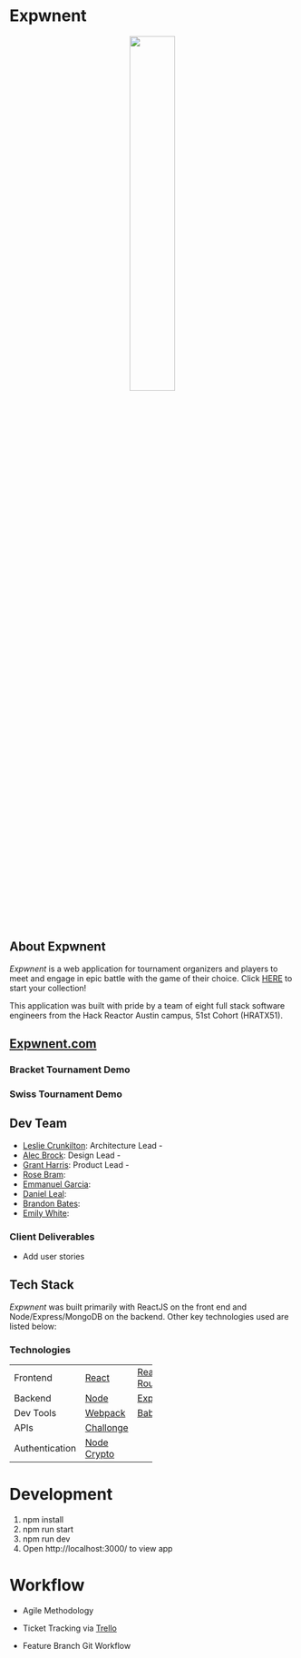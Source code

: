 # Expwnent #
<p align="center"><img width=40% src=https://github.com/hratx-blue-ocean/pogchamp/blob/main/client/src/EXPWNENT.png></p>

## About Expwnent
*Expwnent* is a web application for tournament organizers and players to meet and engage in epic battle with the game of their choice.  Click <a href="https://expwnent.com/">HERE</a> to start your collection! 

This application was built with pride by a team of eight full stack software engineers from the Hack Reactor Austin campus, 51st Cohort (HRATX51).


<a href="https://mygamestocks.com/"><h2>Expwnent.com</h2></a>


### Bracket Tournament Demo


### Swiss Tournament Demo



## Dev Team

  * [Leslie Crunkilton]: Architecture Lead - 
  * [Alec Brock]: Design Lead - 
  * [Grant Harris]: Product Lead - 
  * [Rose Bram]: 
  * [Emmanuel Garcia]: 
  * [Daniel Leal]: 
  * [Brandon Bates]: 
  * [Emily White]: 

### Client Deliverables

* Add user stories

## Tech Stack 
*Expwnent* was built primarily with ReactJS on the front end and Node/Express/MongoDB on the backend. Other key technologies used are listed below: 

### Technologies

<table style="width:50%">
  <tr>
    <td class="subheading">Frontend</td>
    <td><a href="https://reactjs.org/">React</a></td>
    <td><a href="https://reactrouter.com/">React Router</a></td>
    <td><a href="https://material-ui.com/">Material UI</a></td>
    <td><a href="https://formik.org/">Formik</a></td>
  </tr>
  <tr rowspan="2">
    <td class="subheading">Backend</td>
    <td><a href="http://nodejs.org">Node</a></td> 
    <td><a href="http://expressjs.com">Express</a></td>
    <td><a href="https://www.mongodb.com/">MongoDB</a></td>
  </tr>
  <tr>
      <td class="subheading">Dev Tools</td>
      <td><a href="https://webpack.js.org/">Webpack</a></td>
      <td><a href="https://babeljs.io/">Babel</a></td>
    </tr>
  <tr>
    <td class="subheading">APIs</td>
    <td><a href="https://www.challonge.com/">Challonge</a></td>
  </tr>
  <tr>
      <td class="authentication">Authentication</td>
      <td><a href="https://nodejs.org/api/synopsis.html">Node Crypto</a></td>
    </tr>
</table>


# Development

  1. npm install
  2. npm run start
  3. npm run dev
  3. Open http://localhost:3000/ to view app

# Workflow

* Agile Methodology
* Ticket Tracking via [Trello](https://trello.com/b/urq5Humy/pogchamp)
* Feature Branch Git Workflow

   [Leslie Crunkilton]: <>
   [Emily White]: <https://github.com/13emwhite>
   [Brandon Bates]: <https://github.com/Banjo1224>
   [Emmanuel Garcia]: <https://github.com/emmanuel-a-g>
   [Grant Harris]: <https://github.com/grantalf>
   [Rose Bram]: <https://github.com/rosemaling>
   [Alec Brock]: <https://github.com/alecbrock>
   [Daniel Leal]: <https://github.com/leal10>
